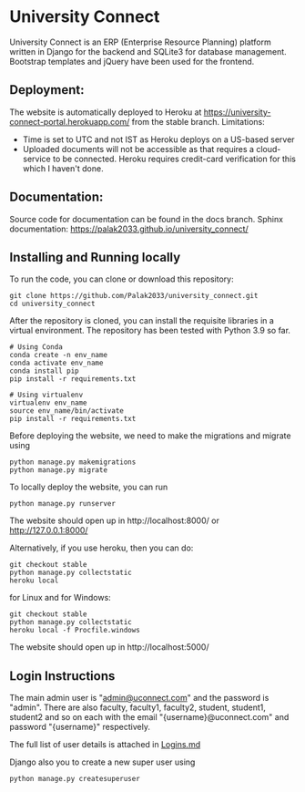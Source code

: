 # University Connect

University Connect is an ERP (Enterprise Resource Planning) platform written in Django for the backend and SQLite3 for database management. Bootstrap templates and jQuery have been used for the frontend.

## Deployment:
The website is automatically deployed to Heroku at https://university-connect-portal.herokuapp.com/ from the stable branch.
Limitations:
- Time is set to UTC and not IST as Heroku deploys on a US-based server
- Uploaded documents will not be accessible as that requires a cloud-service to be connected. Heroku requires credit-card verification for this which I haven't done.

## Documentation:
Source code for documentation can be found in the docs branch.
Sphinx documentation: https://palak2033.github.io/university_connect/

## Installing and Running locally
To run the code, you can clone or download this repository:
```
git clone https://github.com/Palak2033/university_connect.git
cd university_connect
```

After the repository is cloned, you can install the requisite libraries in a virtual environment. The repository has been tested with Python 3.9 so far.
```
# Using Conda
conda create -n env_name
conda activate env_name
conda install pip
pip install -r requirements.txt

# Using virtualenv
virtualenv env_name
source env_name/bin/activate
pip install -r requirements.txt
```

Before deploying the website, we need to make the migrations and migrate using
```
python manage.py makemigrations
python manage.py migrate
```

To locally deploy the website, you can run
```
python manage.py runserver
```

The website should open up in http://localhost:8000/ or http://127.0.0.1:8000/

Alternatively, if you use heroku, then you can do:
```
git checkout stable
python manage.py collectstatic
heroku local
```
for Linux and for Windows:
```
git checkout stable
python manage.py collectstatic
heroku local -f Procfile.windows
```
The website should open up in http://localhost:5000/

## Login Instructions
The main admin user is "admin@uconnect.com" and the password is "admin".
There are also faculty, faculty1, faculty2, student, student1, student2 and so on each with the email "{username}@uconnect.com" and password "{username}" respectively.

The full list of user details is attached in [Logins.md](Logins.md)

Django also you to create a new super user using
```
python manage.py createsuperuser
```